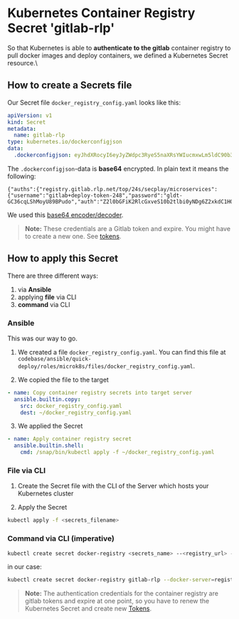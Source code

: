 # Kubernetes Container Registry Secret 'gitlab-rlp'

So that Kubernetes is able to **authenticate to the gitlab** container registry to pull docker images and deploy containers, we defined a Kubernetes Secret resource.\
## How to create a Secrets file
Our Secret file `docker_registry_config.yaml` looks like this:
```yaml
apiVersion: v1
kind: Secret
metadata:
  name: gitlab-rlp
type: kubernetes.io/dockerconfigjson
data:
  .dockerconfigjson: eyJhdXRocyI6eyJyZWdpc3RyeS5naXRsYWIucmxwLm5ldC90b3AvMjRzL3NlY3BsYXkvbWljcm9zZXJ2aWNlcyI6eyJ1c2VybmFtZSI6ImdpdGxhYitkZXBsb3ktdG9rZW4tMjQ4IiwicGFzc3dvcmQiOiJnbGR0LUdDMzZjcUxTaE1veVU4OUJQdWRvIiwiYXV0aCI6IloybDBiR0ZpSzJSbGNHeHZlUzEwYjJ0bGJpMHlORGc2WjJ4a2RDMUhRek0yWTNGTVUyaE5iM2xWT0RsQ1VIVmtidz09In19fQ==
```
The `.dockerconfigjson`-data is **base64** encrypted. In plain text it means the following:
```
{"auths":{"registry.gitlab.rlp.net/top/24s/secplay/microservices":{"username":"gitlab+deploy-token-248","password":"gldt-GC36cqLShMoyU89BPudo","auth":"Z2l0bGFiK2RlcGxveS10b2tlbi0yNDg6Z2xkdC1HQzM2Y3FMU2hNb3lVODlCUHVkbw=="}}}
```
We used this [base64 encoder/decoder](https://www.base64decode.org/).

> **Note:** These credentials are a Gitlab token and expire. You might have to create a new one. See [tokens](./gitlab-tokens.md).
 
## How to apply this Secret

There are three different ways:
1. via **Ansible**
2. applying **file** via CLI
3. **command** via CLI

### Ansible

This was our way to go.

1. We created a file `docker_registry_config.yaml`. You can find this file at `codebase/ansible/quick-deploy/roles/microk8s/files/docker_registry_config.yaml`.

2. We copied the file to the target
```yaml
- name: Copy container registry secrets into target server
  ansible.builtin.copy:
    src: docker_registry_config.yaml
    dest: ~/docker_registry_config.yaml
```

3. We applied the Secret
```yaml
- name: Apply container registry secret
  ansible.builtin.shell:
    cmd: /snap/bin/kubectl apply -f ~/docker_registry_config.yaml
```

### File via CLI

1. Create the Secret file with the CLI of the Server which hosts your Kubernetes cluster

2. Apply the Secret

```bash
kubectl apply -f <secrets_filename>
```

### Command via CLI (imperative)

```bash
kubectl create secret docker-registry <secrets_name> --<registry_url> --docker-username=<username> --docker-password=<password>
```

in our case:

```bash
kubectl create secret docker-registry gitlab-rlp --docker-server=registry.gitlab.rlp.net/top/24s/secplay/microservices --docker-username=gitlab+deploy-token-248 --docker-password=gldt-GC36cqLShMoyU89BPudo
```

> **Note:** The authentication credentials for the container registry are gitlab tokens and expire at one point, so you have to renew the Kubernetes Secret and create new [Tokens](./gitlab-tokens.md).